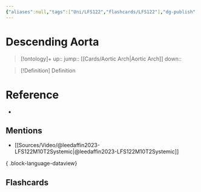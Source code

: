 ```yaml
---
{"aliases":null,"tags":["Uni/LFS122","flashcards/LFS122"],"dg-publish":true,"permalink":"/cards/descending-aorta/","dgPassFrontmatter":true}
---
```


# Descending Aorta

> [!ontology]+
> up:: 
> jump:: [[Cards/Aortic Arch\|Aortic Arch]]
> down:: 

> [!Definition] Definition

# Reference

- 

## Mentions

- [[Sources/Video/@leedaffin2023-LFS122M10T2Systemic\|@leedaffin2023-LFS122M10T2Systemic]]

{ .block-language-dataview}

## Flashcards